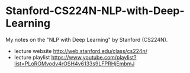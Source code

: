 # Stanford-CS224N-NLP-with-Deep-Learning

My notes on the "NLP with Deep Learning" by Stanford (CS224N).

* lecture website http://web.stanford.edu/class/cs224n/
* lecture playlist https://www.youtube.com/playlist?list=PLoROMvodv4rOSH4v6133s9LFPRHjEmbmJ
